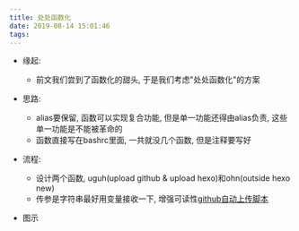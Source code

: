 ```yaml
---
title: 处处函数化
date: 2019-08-14 15:01:46
tags:
---
```

- 缘起:
    - 前文我们尝到了函数化的甜头, 于是我们考虑"处处函数化"的方案
- 思路:
    - alias要保留, 函数可以实现复合功能, 但是单一功能还得由alias负责, 这些单一功能是不能被革命的
    - 函数直接写在bashrc里面, 一共就没几个函数, 但是注释要写好
- 流程:
    - 设计两个函数, uguh(upload github & upload hexo)和ohn(outside hexo new)
    - 传参是字符串最好用变量接收一下, 增强可读性[github自动上传脚本](https://blog.csdn.net/alanzjl/article/details/50715870)

- 图示

